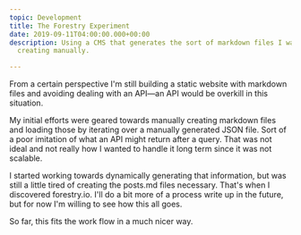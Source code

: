 ```yaml
---
topic: Development
title: The Forestry Experiment
date: 2019-09-11T04:00:00.000+00:00
description: Using a CMS that generates the sort of markdown files I was tired of
  creating manually.

---
```

From a certain perspective I'm still building a static website with markdown files and avoiding dealing with an API&mdash;an API would be overkill in this situation. 

My initial efforts were geared towards manually creating markdown files and loading those by iterating over a manually generated JSON file. Sort of a poor imitation of what an API might return after a query. That was not ideal and not really how I wanted to handle it long term since it was not scalable.

I started working towards dynamically generating that information, but was still a little tired of creating the posts.md files necessary. That's when I discovered forestry.io. I'll do a bit more of a process write up in the future, but for now I'm willing to see how this all goes.

So far, this fits the work flow in a much nicer way.
